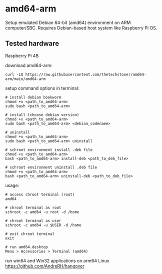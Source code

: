 # amd64-arm
Setup emulated Debian 64-bit (amd64) environment on ARM computer/SBC. Requires Debian-based host system like Raspberry Pi OS.

## Tested hardware

Raspberry Pi 4B

download amd64-arm:
```
curl -LO https://raw.githubusercontent.com/thetechstoner/amd64-arm/main/amd64-arm
```
setup command options in terminal:
```
# install debian bookworm
chmod +x <path_to_amd64-arm>
sudo bash <path_to_amd64-arm>

# install (choose debian version)
chmod +x <path_to_amd64-arm>
sudo bash <path_to_amd64-arm> <debian_codename>

# uninstall
chmod +x <path_to_amd64-arm>
sudo bash <path_to_amd64-arm> uninstall

# schroot environment install .deb file
chmod +x <path_to_amd64-arm>
bash <path_to_amd64-arm> install-deb <path_to_deb_file>

# schroot environment uninstall .deb file
chmod +x <path_to_amd64-arm>
bash <path_to_amd64-arm> uninstall-deb <path_to_deb_file>
```

usage:
```
# access chroot terminal (root)
amd64

# chroot terminal as root
schroot -c amd64 -u root -d /home

# chroot terminal as user
schroot -c amd64 -u $USER -d /home

# exit chroot terminal
exit

# run amd64.desktop
Menu > Accessories > Terminal (amd64)
```
run win64 and Win32 applications on arm64 Linux
https://github.com/AndreRH/hangover